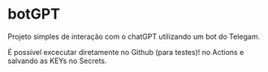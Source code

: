 # botGPT
Projeto simples de interação com o chatGPT utilizando um bot do Telegam.

É possível excecutar diretamente no Github (para testes)! no Actions e salvando as KEYs no Secrets.
